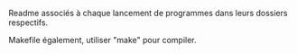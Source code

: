 Readme associés à chaque lancement de programmes dans leurs dossiers respectifs.

Makefile également, utiliser "make" pour compiler.